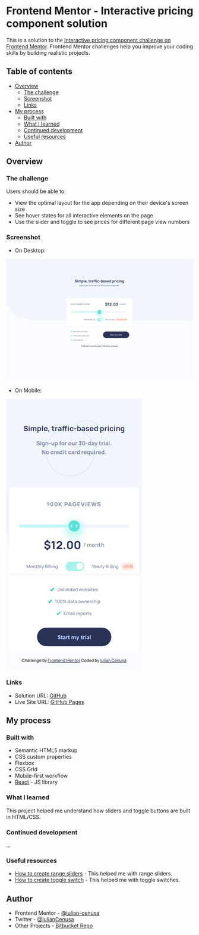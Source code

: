 # Frontend Mentor - Interactive pricing component solution

This is a solution to the [Interactive pricing component challenge on Frontend Mentor](https://www.frontendmentor.io/challenges/interactive-pricing-component-t0m8PIyY8). Frontend Mentor challenges help you improve your coding skills by building realistic projects. 

## Table of contents

- [Overview](#overview)
  - [The challenge](#the-challenge)
  - [Screenshot](#screenshot)
  - [Links](#links)
- [My process](#my-process)
  - [Built with](#built-with)
  - [What I learned](#what-i-learned)
  - [Continued development](#continued-development)
  - [Useful resources](#useful-resources)
- [Author](#author)

## Overview

### The challenge

Users should be able to:

- View the optimal layout for the app depending on their device's screen size
- See hover states for all interactive elements on the page
- Use the slider and toggle to see prices for different page view numbers

### Screenshot

* On Desktop:

![Desktop](./images/screen1.png)

* On Mobile:

![Mobile](./images/screen2.png)

### Links

- Solution URL: [GitHub](https://github.com/iulian-cenusa/frontend-mentor-interactive-pricing-component)
- Live Site URL: [GitHub Pages](https://iulian-cenusa.github.io/frontend-mentor-interactive-pricing-component/)

## My process

### Built with

- Semantic HTML5 markup
- CSS custom properties
- Flexbox
- CSS Grid
- Mobile-first workflow
- [React](https://reactjs.org/) - JS library

### What I learned

This project helped me understand how sliders and toggle buttons are built in HTML/CSS.

### Continued development

...

### Useful resources

- [How to create range sliders](https://www.w3schools.com/howto/howto_js_rangeslider.asp) - This helped me with range sliders.
- [How to create toggle switch](https://www.w3schools.com/howto/howto_css_switch.asp) - This helped me with toggle switches.

## Author

- Frontend Mentor - [@iulian-cenusa](https://www.frontendmentor.io/profile/iulian-cenusa)
- Twitter - [@IulianCenusa](https://twitter.com/IulianCenusa)
- Other Projects - [Bitbucket Repo](https://bitbucket.org/iulian_cenusa/)
